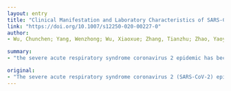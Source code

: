 ```yaml
---
layout: entry
title: "Clinical Manifestation and Laboratory Characteristics of SARS-CoV-2 Infection in Pregnant Women"
link: "https://doi.org/10.1007/s12250-020-00227-0"
author:
- Wu, Chunchen; Yang, Wenzhong; Wu, Xiaoxue; Zhang, Tianzhu; Zhao, Yaoyao; Ren, Wei; Xia, Jianbo

summary:
- "the severe acute respiratory syndrome coronavirus 2 epidemic has become a major challenge to public health in China and other countries. Pregnancy is a unique physiological condition, and is characterized by altered immunity and elevated hormone levels to actively tolerate the semi-allogeneic fetus. Changes in clinical features, laboratory characteristics, and imaging features of pregnant women during the pre-partum and postpartum periods require further elucidation."

original:
- "The severe acute respiratory syndrome coronavirus 2 (SARS-CoV-2) epidemic has become a major challenge to public health in China and other countries, considering its pathogenicity across all age groups. Pregnancy is a unique physiological condition, and is characterized by altered immunity and elevated hormone levels to actively tolerate the semi-allogeneic fetus, which undergoes a sudden and substantial fluctuation during the immediate postpartum period. Changes in clinical features, laboratory characteristics, and imaging features of pregnant women during the pre-partum and post-partum periods require further elucidation. Here, we retrospectively analyzed the clinical features, laboratory characteristics, and imaging features of eight pregnant cases of SARS-CoV-2 infection during the pre-partum and post-partum periods. Our results showed that four of the eight pregnant women were asymptomatic before delivery but became symptomatic post-partum. Correspondingly, white blood cell (WBC) counts increased and lymphocyte (LYMPH) counts decreased. C-reactive protein (CRP) levels in the serum also increased to a higher level than those in general pregnancy. Therefore, it is imperative to closely monitor laboratory parameters including the WBC count, LYMPH count, and CRP, along with other imaging features in chest CT scans, to promptly prevent, diagnose, and treat a SARS-CoV-2 infection during pregnancy."
---
```


